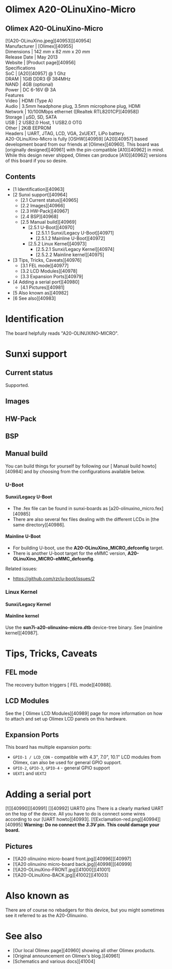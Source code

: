 # Olimex A20-OLinuXino-Micro
Olimex A20-OLinuXino-Micro  
---  
[![A20-OLinuXino.jpeg][40953]][40954]  
Manufacturer |  [Olimex][40955]  
Dimensions |  142 _mm_ x 82 _mm_ x 20 _mm_  
Release Date |  May 2013   
Website |  [Product page][40956]  
Specifications   
SoC |  [A20][40957] @ 1 Ghz   
DRAM |  1GiB DDR3 @ 384MHz   
NAND |  4GB (optional)   
Power |  DC 6-16V @ 3A   
Features   
Video |  HDMI (Type A)   
Audio |  3.5mm headphone plug, 3.5mm microphone plug, HDMI   
Network |  10/100Mbps ethernet ([Realtek RTL8201CP][40958])   
Storage |  µSD, SD, SATA   
USB |  2 USB2.0 Host, 1 USB2.0 OTG   
Other |  2KiB EEPROM   
Headers |  UART, JTAG, LCD, VGA, 2xUEXT, LiPo battery.   
A20-OLinuXino-Micro is fully [OSHW][40959] [A20][40957] based development board from our friends at [Olimex][40960]. 
This board was [originally designed][40961] with the pin-compatible [A10][40962] in mind. While this design never shipped, Olimex can produce [A10][40962] versions of this board if you so desire. 
## Contents
  * [1 Identification][40963]
  * [2 Sunxi support][40964]
    * [2.1 Current status][40965]
    * [2.2 Images][40966]
    * [2.3 HW-Pack][40967]
    * [2.4 BSP][40968]
    * [2.5 Manual build][40969]
      * [2.5.1 U-Boot][40970]
        * [2.5.1.1 Sunxi/Legacy U-Boot][40971]
        * [2.5.1.2 Mainline U-Boot][40972]
      * [2.5.2 Linux Kernel][40973]
        * [2.5.2.1 Sunxi/Legacy Kernel][40974]
        * [2.5.2.2 Mainline kernel][40975]
  * [3 Tips, Tricks, Caveats][40976]
    * [3.1 FEL mode][40977]
    * [3.2 LCD Modules][40978]
    * [3.3 Expansion Ports][40979]
  * [4 Adding a serial port][40980]
    * [4.1 Pictures][40981]
  * [5 Also known as][40982]
  * [6 See also][40983]

# Identification
The board helpfully reads "A20-OLINUXINO-MICRO". 
# Sunxi support
## Current status
Supported. 
## Images
## HW-Pack
## BSP
## Manual build
You can build things for yourself by following our [ Manual build howto][40984] and by choosing from the configurations available below. 
### U-Boot
#### Sunxi/Legacy U-Boot
  * The .fex file can be found in sunxi-boards as [a20-olinuxino_micro.fex][40985]
  * There are also several fex files dealing with the different LCDs in [the same directory][40986].

#### Mainline U-Boot
  * For building U-boot, use the **A20-OLinuXino_MICRO_defconfig** target.
  * There is another U-boot target for the eMMC version, **A20-OLinuXino_MICRO-eMMC_defconfig**.

Related issues: 
  * <https://github.com/rzr/u-boot/issues/2>

### Linux Kernel
#### Sunxi/Legacy Kernel
#### Mainline kernel
Use the **sun7i-a20-olinuxino-micro.dtb** device-tree binary. See [mainline kernel][40987]. 
# Tips, Tricks, Caveats
## FEL mode
The recovery button triggers [ FEL mode][40988]. 
## LCD Modules
See the [ Olimex LCD Modules][40989] page for more information on how to attach and set up Olimex LCD panels on this hardware. 
## Expansion Ports
This board has multiple expansion ports: 
  * `GPIO-1 / LCD_CON` \- compatible with 4.3", 7.0", 10.1" LCD modules from Olimex, can also be used for general GPIO support.
  * `GPIO-2`, `GPIO-3`, `GPIO-4` \- general GPIO support
  * `UEXT1` and `UEXT2`

# Adding a serial port
[![][40990]][40991]
[][40992]
UART0 pins
There is a clearly marked UART on the top of the device. All you have to do is connect some wires according to our [UART howto][40993]. 
[![Exclamation-red.png][40994]][40995] **Warning: Do no connect the _3.3V_ pin. This could damage your board.**
## Pictures
  * [![A20 olinuxino micro-board front.jpg][40996]][40997]
  * [![A20 olinuxino micro-board back.jpg][40998]][40999]
  * [![A20-OLinuXino-FRONT.jpg][41000]][41001]
  * [![A20-OLinuXino-BACK.jpg][41002]][41003]

# Also known as
There are of course no rebadgers for this device, but you might sometimes see it referred to as the A20-Olinuxino. 
# See also
  * [Our local Olimex page][40960] showing all other Olimex products.
  * [Original announcement on Olimex's blog.][40961]
  * [Schematics and various docs][41004]
